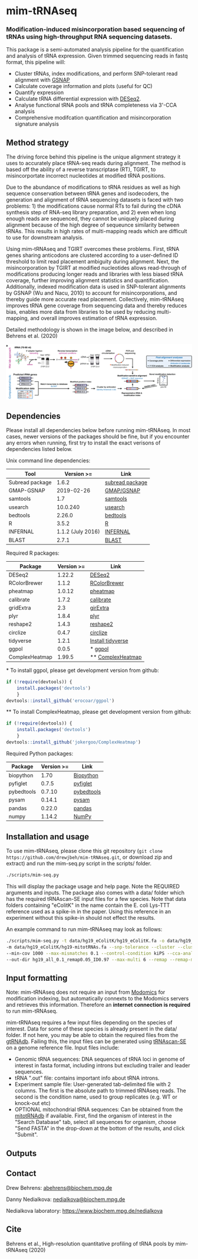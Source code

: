 # mim-tRNAseq
### Modification-induced misincorporation based sequencing of tRNAs using high-throughput RNA sequencing datasets.

This package is a semi-automated analysis pipeline for the quantification and analysis of tRNA expression. Given trimmed sequencing reads in fastq format, this pipeline will:
* Cluster tRNAs, index modifications, and perform SNP-tolerant read alignment with [GSNAP](http://research-pub.gene.com/gmap/)
* Calculate coverage information and plots (useful for QC)
* Quantify expression
* Calculate tRNA differential expression with [DESeq2](https://bioconductor.org/packages/release/bioc/html/DESeq2.html).
* Analyse functional tRNA pools and tRNA completeness via 3'-CCA analysis
* Comprehensive modifcation quantification and misincorporation signature analysis

## Method strategy

The driving force behind this pipeline is the unique alignment strategy it uses to accurately place tRNA-seq reads during alignment. The method is based off the ability of a reverse transcriptase (RT), TGIRT, to misincorportate incorrect nucleotides at modified tRNA positions. 

Due to the abundance of modifications to tRNA residues as well as high sequence conservation between tRNA genes and isodecoders, the generation and alignment of tRNA sequencing datasets is faced with two problems: 1) the modifications cause normal RTs to fail during the cDNA synthesis step of RNA-seq library preparation, and 2) even when long enough reads are sequenced, they cannot be uniquely placed during alignment because of the high degree of sequeunce similarity between tRNAs. This results in high rates of multi-mapping reads which are difficult to use for downstream analysis.

Using mim-tRNAseq and TGIRT overcomes these problems. First, tRNA genes sharing anticodons are clustered according to a user-defined ID threshold to limit read placement ambiguity during alignment. Next, the misincorporation by TGIRT at modified nucleotides allows read-through of modifications producing longer reads and libraries with less biased tRNA coverage, further improving alignment statistics and quantification. Additionally, indexed modification data is used in SNP-tolerant alignments by GSNAP (Wu and Nacu, 2010) to account for misincorporations, and thereby guide more accurate read placement. Collectively, mim-tRNAseq improves tRNA gene coverage from sequencing data and thereby reduces bias, enables more data from libraries to be used by reducing multi-mapping, and overall improves estimation of tRNA expression.

Detailed methodology is shown in the image below, and described in Behrens et al. (2020)

![methods](/img/method.png)

## Dependencies

Please install all dependencies below before running mim-tRNAseq. In most cases, newer versions of the packages should be fine, but if you encounter any errors when running, first try to install the exact verisons of dependencies listed below.

Unix command line dependencies:

Tool | Version >= | Link
-----|------------|-----
Subread package | 1.6.2 | [subread package](http://subread.sourceforge.net/)
GMAP-GSNAP | 2019-02-26 | [GMAP/GSNAP](http://research-pub.gene.com/gmap/)
samtools | 1.7 | [samtools](http://www.htslib.org/)
usearch | 10.0.240 | [usearch](https://www.drive5.com/usearch/)
bedtools | 2.26.0 | [bedtools](https://bedtools.readthedocs.io/en/latest/content/installation.html)
R | 3.5.2 | [R](https://www.r-project.org/)
INFERNAL | 1.1.2 (July 2016) | [INFERNAL](http://eddylab.org/infernal/)
BLAST | 2.7.1 | [BLAST](https://blast.ncbi.nlm.nih.gov/Blast.cgi?CMD=Web&PAGE_TYPE=BlastDocs&DOC_TYPE=Download)

Required R packages:

Package | Version >= | Link
--------|------------|-----
DESeq2 | 1.22.2 | [DESeq2](https://bioconductor.org/packages/release/bioc/html/DESeq2.html)
RColorBrewer | 1.1.2 | [RColorBrewer](https://www.rdocumentation.org/packages/RColorBrewer/versions/1.1-2)
pheatmap | 1.0.12 | [pheatmap](https://www.rdocumentation.org/packages/pheatmap/versions/1.0.12)
calibrate | 1.7.2 | [calibrate](https://cran.r-project.org/web/packages/calibrate/index.html)
gridExtra | 2.3 | [girExtra](https://cran.r-project.org/web/packages/gridExtra/index.html)
plyr | 1.8.4 | [plyr](https://www.rdocumentation.org/packages/plyr/versions/1.8.4)
reshape2 | 1.4.3 | [reshape2](https://cran.r-project.org/web/packages/reshape2/index.html)
circlize | 0.4.7 | [circlize](https://cran.r-project.org/web/packages/circlize/index.html)
tidyverse | 1.2.1 | [Install tidyverse](https://www.tidyverse.org/packages/)
ggpol | 0.0.5 | * [ggpol](https://github.com/erocoar/ggpol)
ComplexHeatmap | 1.99.5 | ** [ComplexHeatmap](https://github.com/jokergoo/ComplexHeatmap)

\* To install ggpol, please get development version from github:
```R
if (!require(devtools)) {
	install.packages('devtools')
    }
devtools::install_github('erocoar/ggpol')
```
\*\* To install ComplexHeatmap, please get development version from github:

```R
if (!require(devtools)) {
	install.packages('devtools')
    }
devtools::install_github('jokergoo/ComplexHeatmap')	
```
Required Python packages:

Package | Version >= | Link
--------|------------|-----
biopython | 1.70 | [Biopython](https://biopython.org/)
pyfiglet | 0.7.5 | [pyfiglet](https://pypi.org/project/pyfiglet/0.7/)
pybedtools | 0.7.10 | [pybedtools](https://daler.github.io/pybedtools/)
pysam | 0.14.1 | [pysam](https://pysam.readthedocs.io/en/latest/api.html)
pandas | 0.22.0 | [pandas](https://pandas.pydata.org/)
numpy | 1.14.2 | [NumPy](https://numpy.org/)
 
## Installation and usage

To use mim-tRNAseq, please clone this git repository (`git clone https://github.com/drewjbeh/mim-tRNAseq.git`, or download zip and extract) and run the mim-seq.py script in the scripts/ folder.
```bash
./scripts/mim-seq.py
```
This will display the package usage and help page. Note the REQUIRED arguments and inputs. 
The package also comes with a data/ folder which has the required tRNAscan-SE input files for a few species. Note that data folders containing "eColitK" in the name contain the E. coli Lys-TTT reference used as a spike-in in the paper. Using this reference in an experiment without this spike-in should not effect the results.

An example command to run mim-tRNAseq may look as follows:
```bash
./scripts/mim-seq.py -t data/hg19_eColitK/hg19_eColitK.fa -o data/hg19_eColitK/hg19_eschColi-tRNAs.out 
-m data/hg19_eColitK/hg19-mitotRNAs.fa --snp-tolerance --cluster --cluster-id 0.97 --threads 15 
--min-cov 1000 --max-mismatches 0.1 --control-condition kiPS --cca-analysis -n hg19_mix 
--out-dir hg19_all_0.1_remap0.05_ID0.97 --max-multi 6 --remap --remap-mismatches 0.05 sampleData_hg19_all.txt
```

## Input formatting

Note: mim-tRNAseq does not require an input from [Modomics](http://modomics.genesilico.pl/) for modification indexing, but automatically connexts to the Modomics servers and retrieves this information. Therefore an **internet connection is required** to run mim-tRNAseq.

mim-tRNAseq requires a few input files depending on the species of interest. Data for some of these species is already present in the data/ folder. If not here, you may be able to obtain the required files from the [gtRNAdb](http://gtrnadb.ucsc.edu/). Failing this, the input files can be generated using [tRNAscan-SE](http://trna.ucsc.edu/tRNAscan-SE/) on a genome reference file. Input files include:
* Genomic tRNA sequences: DNA sequences of tRNA loci in genome of interest in fasta format, including introns but excluding trailer and leader sequences.
* tRNA ".out" file: contains important info about tRNA introns.
* Experiment sample file: User-generated tab-delimited file with 2 columns. The first is the absolute path to trimmed tRNAseq reads. The second is the condition name, used to group replicates (e.g. WT or knock-out etc)
* OPTIONAL mitochondrial tRNA sequences: Can be obtained from the [mitotRNAdb](http://mttrna.bioinf.uni-leipzig.de/mtDataOutput/) if available. First, find the organism of interest in the "Search Database" tab, select all sequences for organism, choose "Send FASTA" in the drop-down at the bottom of the results, and click "Submit".

## Outputs



## Contact

Drew Behrens: abehrens@biochem.mpg.de

Danny Nedialkova: nedialkova@biochem.mpg.de

Nedialkova laboratory: https://www.biochem.mpg.de/nedialkova


## Cite

Behrens et al., High-resolution quantitative profiling of tRNA pools by mim-tRNAseq (2020)

